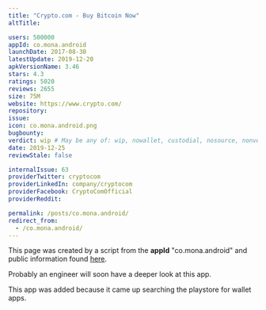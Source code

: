```yaml
---
title: "Crypto.com - Buy Bitcoin Now"
altTitle: 

users: 500000
appId: co.mona.android
launchDate: 2017-08-30
latestUpdate: 2019-12-20
apkVersionName: 3.46
stars: 4.3
ratings: 5020
reviews: 2655
size: 75M
website: https://www.crypto.com/
repository: 
issue: 
icon: co.mona.android.png
bugbounty: 
verdict: wip # May be any of: wip, nowallet, custodial, nosource, nonverifiable, verifiable, bounty
date: 2019-12-25
reviewStale: false

internalIssue: 63
providerTwitter: cryptocom
providerLinkedIn: company/cryptocom
providerFacebook: CryptoComOfficial
providerReddit: 

permalink: /posts/co.mona.android/
redirect_from:
  - /co.mona.android/
---
```



This page was created by a script from the **appId** "co.mona.android" and public
information found
[here](https://play.google.com/store/apps/details?id=co.mona.android).

Probably an engineer will soon have a deeper look at this app.

This app was added because it came up searching the playstore for wallet apps.
